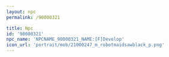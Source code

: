 ```yaml
---
layout: npc
permalink: /90000321

title: Npc
id: '90000321'
npc_name: 'NPCNAME_90000321_NAME:[F]Develop'
icon_url: 'portrait/mob/21000247_m_robotmaidsawblack_p.png'
---
```

